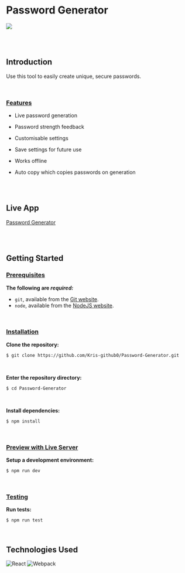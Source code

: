 # Password Generator

![](https://user-images.githubusercontent.com/70901103/210801935-92498630-43e4-4478-83a4-d5cb5a23c9c5.png)

<br>
<br>

## Introduction

Use this tool to easily create unique, secure passwords.

<br>

### <ins>Features</ins>

- Live password generation

- Password strength feedback

- Customisable settings

- Save settings for future use

- Works offline

- Auto copy which copies passwords on generation

<br>
<br>

## Live App

[Password Generator](https://Kris-github0.github.io/Password-Generator)

<br>
<br>

## Getting Started

### <ins>Prerequisites</ins>

**The following are _required:_**

- `git`, available from the [Git website](https://git-scm.com/).
- `node`, available from the [NodeJS website](https://nodejs.org/).

<br>

### <ins>Installation</ins>

**Clone the repository:**

```
$ git clone https://github.com/Kris-github0/Password-Generator.git
```

<br>

**Enter the repository directory:**

```
$ cd Password-Generator
```

<br>

**Install dependencies:**

```
$ npm install
```

<br>

### <ins>Preview with Live Server</ins>

**Setup a development environment:**

```
$ npm run dev
```

<br>

### <ins>Testing</ins>

**Run tests:**

```
$ npm run test
```

<br>

## Technologies Used

![React](https://img.shields.io/badge/react-%2320232a.svg?style=for-the-badge&logo=react&logoColor=%2361DAFB) ![Webpack](https://img.shields.io/badge/webpack-%238DD6F9.svg?style=for-the-badge&logo=webpack&logoColor=black)

